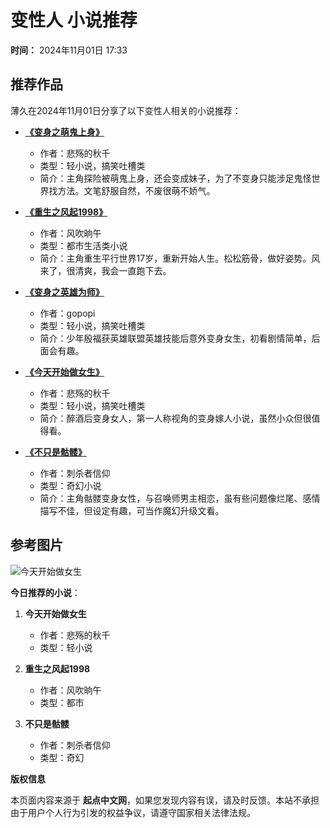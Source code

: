 # 变性人 小说推荐

**时间：** 2024年11月01日 17:33

## 推荐作品

薄久在2024年11月01日分享了以下变性人相关的小说推荐：

- **[《变身之萌鬼上身》](https://www.qidian.com)**
  - 作者：悲殇的秋千
  - 类型：轻小说，搞笑吐槽类
  - 简介：主角探险被萌鬼上身，还会变成妹子，为了不变身只能涉足鬼怪世界找方法。文笔舒服自然，不废很萌不娇气。

- **[《重生之风起1998》](https://book/1035719875/)**
  - 作者：风吹晌午
  - 类型：都市生活类小说
  - 简介：主角重生平行世界17岁，重新开始人生。松松筋骨，做好姿势。风来了，很清爽，我会一直跑下去。

- **[《变身之英雄为师》](https://www.qidian.com)**
  - 作者：gopopi
  - 类型：轻小说，搞笑吐槽类
  - 简介：少年殷福获英雄联盟英雄技能后意外变身女生，初看剧情简单，后面会有趣。

- **[《今天开始做女生》](https://book/1003671856/)**
  - 作者：悲殇的秋千
  - 类型：轻小说，搞笑吐槽类
  - 简介：醉酒后变身女人，第一人称视角的变身嫁人小说，虽然小众但很值得看。

- **[《不只是骷髅》](https://book/3387038/)**
  - 作者：刺杀者信仰
  - 类型：奇幻小说
  - 简介：主角骷髅变身女性，与召唤师男主相恋，虽有些问题像烂尾、感情描写不佳，但设定有趣，可当作魔幻升级文看。

## 参考图片

![今天开始做女生](https://bookcover.yuewen.com/qdbimg/349573/1003671856/180)

**今日推荐的小说**：
1. **今天开始做女生**
   - 作者：悲殇的秋千
   - 类型：轻小说

2. **重生之风起1998**
   - 作者：风吹晌午
   - 类型：都市

3. **不只是骷髅**
   - 作者：刺杀者信仰
   - 类型：奇幻

**版权信息**

本页面内容来源于 **起点中文网**，如果您发现内容有误，请及时反馈。本站不承担由于用户个人行为引发的权益争议，请遵守国家相关法律法规。